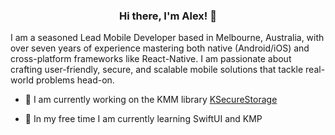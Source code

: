### <div align="center">Hi there, I'm Alex! 👋</div>  
  

I am a seasoned Lead Mobile Developer based in Melbourne, Australia, with over seven years of experience mastering both native (Android/iOS) and cross-platform frameworks like React-Native. I am passionate about crafting user-friendly, secure, and scalable mobile solutions that tackle real-world problems head-on.  
  

- 🔭 I am currently working on the KMM library [KSecureStorage](https://github.com/AlexanderEggers/ksecurestorage)


- 🌱 In my free time I am currently learning SwiftUI and KMP
